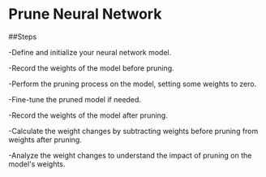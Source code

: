 # Prune Neural Network

##Steps

-Define and initialize your neural network model.

-Record the weights of the model before pruning.

-Perform the pruning process on the model, setting some weights to zero.

-Fine-tune the pruned model if needed.

-Record the weights of the model after pruning.

-Calculate the weight changes by subtracting weights before pruning from weights after pruning.

-Analyze the weight changes to understand the impact of pruning on the model's weights.
